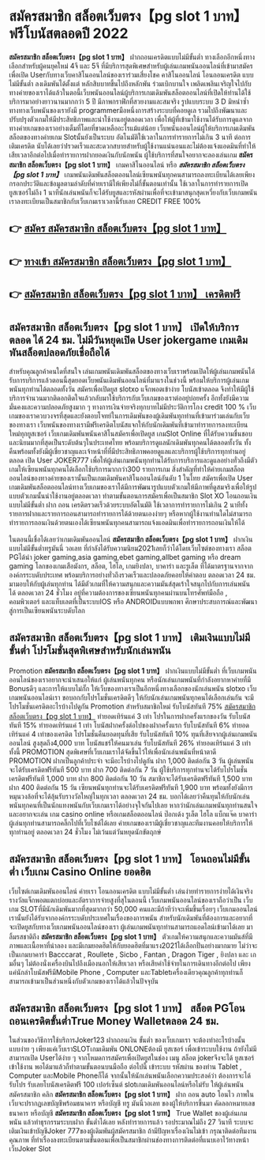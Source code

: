 # สมัครสมาชิก สล็อตเว็บตรง【pg slot 1 บาท】  ฟรีโบนัสตลอดปี 2022

**สมัครสมาชิก สล็อตเว็บตรง【pg slot 1 บาท】** ฝากถอนเครดิตแบบไม่มีขั้นต่ำ  ทางเลือกอีกหนึ่งทางเลือกสำหรับผู้คนยุคใหม่ 4จี และ 5จี ที่มีบริการสุดพิเศษสำหรับผู้เล่นเกมพนันออนไลน์ที่เข้ามาสมัครเพื่อเปิด Userกับทางเว็บคาสิโนออนไลน์ของเราร่วมเสี่ยงโชค คาสิโนออนไลน์ โอนถอนเครดิต แบบไม่มีขั้นต่ำ ลงเดิมพันได้ตั้งแต่ หลักสิบบาทขึ้นไปถึงหลักพัน ร่วมเบิกบานใจ เพลิดเพลินเจริญใจไปกับทางค่ายของเราได้แล้วในตอนี้เว็บพนันออนไลน์ผู้บริการเกมเดิมพันสล็อตออนไลน์ที่เปิดให้ท่านได้ใช้บริการมาอย่างยาวนานมากกว่า 5 ปี มีภาพกราฟิกที่สวยงามและสมจริง รูปแบบระบบ 3 D
มิหนำซ้ำทางทางเว็บพนันของเรายังมี  programmerมือหนึ่งการสร้างระบบที่คอยดูเล  รวมไปถึงพัฒนาและปรับปรุงตัวเกมให้มีประสิทธิภาพและน่าใช้งานอยู่ตลอดเวลา เพื่อให้ผู้ที่เข้ามาใช้งานได้รับการดูแลจากทางค่ายเกมของเราอย่างเต็มที่โดยที่ขาดเหลืออะไรแม้แต่น้อย เว็บพนันออนไลน์ผู้ให้บริการเกมเดิมพันสล็อตของทางค่ายเกม Slotนั้นยังเป็นระบบ อัตโนมัติใช้เวลาในการทำรายการไม่เกิน 3 นาที ต่อการเติมเครดิต นับได้เลยว่าIรวดเร็วและสะดวกสบายสำหรับผู้ใช้งานแน่นอนและไม่ต้องแจ้งแอดมินที่ทำให้เสียเวลาอีกต่อไปเมื่อทำรายการฝากยอดเงินกับนักพนัน
ผู้ใช้บริการที่สนใจอยากจะลองเล่นเกม **สมัครสมาชิก สล็อตเว็บตรง【pg slot 1 บาท】** เกมคาสิโนออนไลน์ หรือ ***สมัครสมาชิก สล็อตเว็บตรง【pg slot 1 บาท】*** เกมพนันเดิมพันสล็อตออนไลน์เซียนพนันทุกคนสามารถลงทะเบียนได้เลยเพียงกรอกประวัติและข้อมูลตามลำดับที่ค่ายเรามีให้เพียงไม่กี่ขั้นตอนเท่านั้น ใช้เวลาในการทำรายการเปิดยูสเซอร์ไม่ถึง 1 นาทีนักเล่นพนันก็จะได้รับยูสและรหัสผ่านเพื่อที่จะเข้ามาสนุกสุดเหวี่ยงกับเว็บเกมพนันเราลงทะเบียนเป็นสมาชิกกับเว็บเกมเราเวลานี้รับเลย CREDIT FREE 100%

## 👉 [สมัคร สมัครสมาชิก สล็อตเว็บตรง【pg slot 1 บาท】](https://archa888.com/)
## 👉 [ทางเข้า สมัครสมาชิก สล็อตเว็บตรง【pg slot 1 บาท】](https://archa888.com/)
## 👉 [สมัครสมาชิก สล็อตเว็บตรง【pg slot 1 บาท】 เครดิตฟรี](https://archa888.com/)

## สมัครสมาชิก สล็อตเว็บตรง【pg slot 1 บาท】 เปิดให้บริการตลอด ได้ 24 ชม. ไม่มีวันหยุดเปิด User jokergame เกมเดิมพันสล็อตปลอดภัยเชื่อถือได้

สำหรับคุณลูกค้าคนใดที่สนใจ เล่นเกมพนันเดิมพันสล็อตของทางเว็บเราพร้อมเปิดให้ผู้เล่นเกมพนันได้รับการบริการแล้วตอนนี้สุดยอดเว็บพนันเดิมพันออนไลน์ที่มาแรงในช่วงนี้ พร้อมให้บริการผู้เล่นเกมพนันทุกท่านได้ตลอดทั้งวัน สมัครเพื่อเปิดยูส slotxo แจ็กพอตเข้าง่าย โบนัสเข้าตลอด จึงทำให้มีผู้ใช้บริการจำนวนมากติดอกติดใจแล้วกลับมาใช้บริการกับเว็บเกมของเราต่ออยู่บ่อยครั้ง อีกทั้งยังมีความมั่นคงและความปลอดภัยสูงมาก ๆ ทางการเงินจ่ายจริงทุกบาทไม่มีประวัติการโกง credit 100 % เว็บเกมของเราควบวงจรที่สุดและยังตอบโจทย์ในการเดิมพันของผู้เดิมพันทุกท่านที่เข้ามาร่วมเล่นกับเว็บของทางเรา
เว็บพนันของทางเรามีฟรีเครดิตโบนัสแจกให้กับนักเดิมพันที่เข้ามาทำรายการลงทะเบียนใหม่ทุกยูสเซอร์ เว็บเกมเดิมพันพนันคาสิโนสมัครเพื่อเปิดยูส เกมSlot Online ที่ได้รับความชื่นชอบและนิยมมากที่สุดเป็นระดับต้นๆในประเทศไทย พร้อมบริการดูแลนักเดิมพันทุกคนได้ตลอดทั้งวัน ทั้งคืนพร้อมทั้งยังมีผู้เชี่ยวชาญและเจ้าหน้าที่ที่มีประสิทธิภาพคอยดูแลและบริการผู้ใช้บริการทุกท่านอยู่ตลอด เปิด User JOKER777 เพื่อให้ผู้เล่นเกมพนันทุกท่านได้รับการบริการและดูแลอย่างทั่วถึงมีตัวเกมให้เซียนพนันทุกคนได้เลือกใช้บริการมากกว่า300 รายการเกม
สิ่งสำคัญที่ทำให้ค่ายเกมสล็อตออนไลน์ของทางค่ายของเรานั้นเป็นเกมเดิมพันคาสิโนออนไลน์อันดับ 1 ในไทย สมัครเพื่อเปิด User  เกมเดิมพันสล็อตออนไลน์ทางเว็บเกมของเราได้มีการพัฒนารูปแบบตัวเกมให้มีภาพที่ดูสมจริงเพื่อให้รูปแบบตัวเกมนั้นน่าใช้งานอยู่ตลอดเวลา ทำตามขั้นตอนการสมัครเพื่อเป็นสมาชิก Slot XO โอนถอนเงินแบบไม่มีขั้นต่ำ ฝาก ถอน เครดิตรวดเร็วด้วยระบบอัตโนมัติ ใช้เวลาการทำรายการไม่เกิน 2 นาทีทั้งรายการฝากและรายการถอนสามารถทำรายการได้ด้วยตนเองง่ายๆ หรือหากผู้ใช้งานท่านใดไม่สามารถทำรายการถอนเงินด้วยตนเองได้เซียนพนันทุกคนสามารถแจ้งแอดมินเพื่อทำรายการถอนเงินให้ได้

ในตอนนี้เชื่อได้เลยว่าเกมเดิมพันออนไลน์ **สมัครสมาชิก สล็อตเว็บตรง【pg slot 1 บาท】** ฝากเงินแบบไม่มีขั้นต่ำทรูมันนี่ วอเลท ที่กำลังได้รับความนิยม2021เลยก็ว่าได้โดยเว็บไซต์ของทางเรา สล็อต PGได้นำ  joker gaming,asia gaming,ebet gaming,allbet gaming หรือ dream gaming โลกของเกมเสือมังกร, สล็อต, ไฮโล, เกมยิงปลา, บาคาร่า และรูเล็ต ที่ได้มาตรฐานจากจากองค์กรระบดับประเทศ พร้อมบริการอย่างทั่วถึงรวดเร็วและปลอดภัยคอยให้คำตอบ ตลอดเวลา 24 ชม. มามอบให้กับผู้เล่นทุกท่าน ได้มีตัวเกมที่ให้ความสนุกและความมันส์สุดเร้าใจสนุกไปกับการเล่นพนัน ได้ ตลอดเวลา 24 ชั่วโมง อยู่ที่ความต้องการของเซียนพนันทุกคนผ่านบนโทรศัพท์มือถือ , คอมพิวเตอร์ และแท็บเลตที่เป็นระบบIOS หรือ ANDROIDแบบพกพา ศึกษาประสบการณ์และพัฒนาสู่การเป็นเซียนพนันระบดับโลก

## สมัครสมาชิก สล็อตเว็บตรง【pg slot 1 บาท】 เติมเงินแบบไม่มีขั้นต่ำ โปรโมชั่นสุดพิเศษสำหรับนักเล่นพนัน

 Promotion  **สมัครสมาชิก สล็อตเว็บตรง【pg slot 1 บาท】** ฝากเงินแบบไม่มีขั้นต่ำ ที่เว็บเกมพนันออนไลน์ของเราอยากจะนำเสนอให้แก่  ผู้เล่นพนันทุกคน หรือนักเล่นเกมพนันที่กำลังอยากหาค่ายที่มี Bonusดีๆ และการให้แบบไม่กั๊ก ให้เว็บของทางเราเป็นอีกหนึ่งทางเลือกของนักเล่นพนัน slotxo เว็บเกมพนันออนไลน์เรา ขอบอกกับโปรโมชั่นเครดิตดีๆ ให้กับนักเล่นเกมพนันทุกคนได้เลือกเล่นกัน จะมีโปรโมชั่นเครดิตอะไรบ้างไปดูกัน
 Promotion สำหรับสมาชิกใหม่ รับโบนัสทันที 75% [สมัครสมาชิก สล็อตเว็บตรง【pg slot 1 บาท】](https://archa888.com/) ทำยอดเทิร์นแค่ 3 เท่า
โปรในการฝากครั้งแรกของวัน รับโบนัสทันที 15% ทำยอดเทิร์นแค่ 1 เท่า
โบนัสฝากครั้งต่อไปของฝากครั้งแรก รับโบนัสทันที 6% ทำยอดเทิร์นแค่ 4 เท่าของเครดิต
โปรโมชั่นคืนยอดทุนที่เสีย รับโบนัสทันที 10% ทุนที่เสียจากผู้เล่นเกมพนันออนไลน์ สูงสุดถึง4,000 บาท
โบนัสแชร์ให้คนมาเล่น รับโบนัสทันที 26% ทำยอดเทิร์นแค่ 3 เท่า
ทั้งนี้ PROMOTION สุดพิเศษที่เว็บเกมเราได้จัดขึ้นไว้ให้เพื่อนักเล่นพนันที่หน้าตาดี  PROMOTION ฝากเป็นลูกค้าประจำ จะมีอะไรบ้างไปดูกัน
ฝาก 1,000 ติดต่อกัน 3 วัน ผู้เล่นพนันจะได้รับเครดิตฟรีทันที 500 บาท
ฝาก 700 ติดต่อกัน 7 วัน ผู้ใช้บริการทุกท่านจะได้รับโปรโมชั่นเครดิตฟรีทันที 1,000 บาท
ฝาก 800 ติดต่อกัน 10 วัน สมาชิกจะได้รับเครดิตฟรีทันที 1,500 บาท
ฝาก 400 ติดต่อกัน 15 วัน เซียนพนันทุกท่านจะได้รับเครดิตฟรีทันที 1,900 บาท
พร้อมทั้งยังมีการหมุนวงล้อที่จะได้ลุ้นรับรางวัลใหญ่ในทุกเวลา ตลอดเวลา 24 ชม. บอกได้เลยว่าคืนทุนให้กับนักเล่นพนันทุกคนที่เป็นนักแทงพนันกับเว็บเกมเราได้อย่างจุใจกันไปเลย หากว่านักเล่นเกมพนันทุกท่านสนใจและอยากจะเล่น เกม casino online หรือเกมสล็อตออนไลน์ ป๊อกเด้ง รูเล็ต ไฮโล แบ็กแจ๊ค บาคาร่า ผู้เล่นทุกท่านสามารถคลิ๊กไปที่เว็บไซต์ได้เลย ค่ายเกมของเรามีผู้เชี่ยวชาญและทีมงานคอยให้บริการให้ทุกท่านอยู่ ตลอดเวลา 24 ชั่วโมง ไม่เว้นแต่วันหยุดนักขัตฤกษ์

## สมัครสมาชิก สล็อตเว็บตรง【pg slot 1 บาท】 โอนถอนไม่มีขั้นต่ำ  เว็บเกม  Casino Online ยอดฮิต

เว็บไซต์เกมเดิมพันออนไลน์ ค่ายเรา โอนถอนเครดิต แบบไม่มีขั้นต่ำ เล่นง่ายทำรายการง่ายได้เงินจริง รางวัลแจ็กพอตแตกบ่อยและอัตราการจ่ายสูงที่สุในตอนนี้ เว็บเกมพนันออนไลน์ของเราถือว่าเป็น เว็บเกม SLOTที่มีนักเดิมพันมากที่สุดมากกว่า 50,000 คนและมีถ้าทีว่าจะเพิ่มขึ้นเรื่อยๆ เว็บเกมออนไลน์เรานั้นยังได้รับจากองค์กรระบดับประเทศในเรื่องของการพนัน สำหรับนักเดิมพันที่ต้องการและอยากที่จะเปิดยูสกับทางเว็บเกมพนันออนไลน์ของเรา ผู้เล่นเกมพนันทุกท่านสามารถแอดไลน์เข้ามาได้เลย
	มาลิ้มรสชาติถึง **สมัครสมาชิก สล็อตเว็บตรง【pg slot 1 บาท】** ตัวเกมให้ความสนุกและความมันส์ที่มีภาพและเนื้อหาที่น่าลอง และมีเกมยอดฮิตให้กับยอดฮิตที่มาแรง2021ได้เลือกปั่นอย่างมากมาย  ไม่ว่าจะเป็นเกมบาคาร่า Bacccarat , Roullete , Sicbo , Fantan , Dragon Tiger , ยิงปลา และ เกมอื่นๆ ไม่ต้องนั่งเครื่องบินไปถึงเมืองนอกให้เสียเวลา หรือเสียค่าใช้จ่ายในการเดินทางอีกต่อไป เพียงแค่นักล่าโบนัสฟรีมีMobile Phone , Computer และTabletเครื่องเดียวคุณลูกค้าทุกท่านก็สามารถเข้ามาเป็นส่วนหนึ่งกับตัวเกมของเราได้แล้วในปัจจุบัน

## สมัครสมาชิก สล็อตเว็บตรง【pg slot 1 บาท】 สล็อต PGโอนถอนเครดิตขั้นต่ำTrue Money Walletตลอด 24 ชม.

ในส่วนของวิธีการใช้บริการJoker123 ฝากถอนเงิน ขั้นต่ำ ของเว็บเกมเรา จะต้องทำอะไรบ้างนั้น แบบง่าย ๆ เพียงแค่เว็บเราSLOTเกมเดิมพัน ONLONEต้องมี ยูสเซอร์ เพื่อเข้าระบบใช้งาน ถ้ายังไม่มีสามารถเปิด Userได้ง่าย ๆ จากโหมดการสมัครเพื่อเปิดยูสในช่อง เมนู สล็อต jokerจึงจะได้ ยูสเซอร์ เข้าใช้งาน พอได้มาแล้วก็ทำตามขั้นตอนบนมือถือ ต่อไปนี้
เข้าระบบ รหัสผ่าน  ของท่าน Tablet , Computer และMobile Phoneก็ได้
จากนั้นให้นักเล่นพนันเลือกความประสงค์ว่า ต้องการจะได้รับโปร รับเลยโบนัสเครดิตฟรี 100 เปอร์เซ็นต์ slotเกมเดิมพันออนไลน์หรือไม่รับ
ให้ผู้เล่นพนันสมัครสมาชิก คลิก **สมัครสมาชิก สล็อตเว็บตรง【pg slot 1 บาท】** ฝาก ถอน auto โอนไว ภาพในเว็บจะปรากฏเลขบัญชีพร้อมธนาคาร หรือบัญชี ทรู มันนี่วอเลท ของผู้ให้บริการขึ้นมา
คัดลอกหมายเลขธนาคาร หรือบัญชี **สมัครสมาชิก สล็อตเว็บตรง【pg slot 1 บาท】** True Wallet ของผู้เล่นเกมพนัน แล้วทำธุรกรรมระบบฝาก ขั้นต่ำได้เลย
หลังทำรายการแล้ว รอประมาณไม่ถึง 27 วินาที ระบบจะเติมเงินเข้าบัญชีJoker 777ของผู้เดิมพันผู้สมัครสมาชิก
ถ้ามีปัญหาเรื่องเงินไม่เข้า กรุณาติดต่อทีมงานคุณภาพ ที่ทำเรื่องลงทะเบียนตามขั้นตอนเพื่อเป็นสมาชิกผ่านช่องทางการติดต่อที่แนบเอาไว้ทางหน้าเว็บJoker Slot


